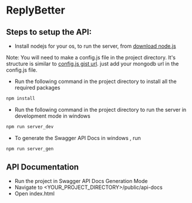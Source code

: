 # ReplyBetter

## Steps to setup the API:
* Install nodejs for your os, to run the server, from
[download node.js](https://nodejs.org/en/download/)

Note: You will need to make a config.js file in the project directory.
It's structure is similar to [config.js gist url](https://gist.github.com/naman-gupta99/14bb8b2802fa28ebb48686160c3c564c).
just add your mongodb url in the config.js file.

* Run the following command in the project directory to install all the required packages
```bash
npm install
```

* Run the following command in the project directory to run the server in development mode in windows
```bash
npm run server_dev
```

* To generate the Swagger API Docs in windows , run
```bash
npm run server_gen
```

## API Documentation
* Run the project in Swagger API Docs Generation Mode
* Navigate to <YOUR_PROJECT_DIRECTORY>/public/api-docs
* Open index.html
